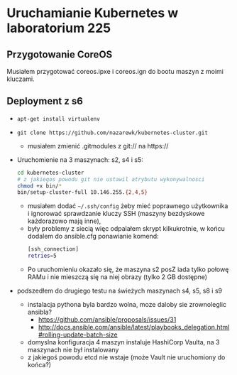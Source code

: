 
# Uruchamianie Kubernetes w laboratorium 225

## Przygotowanie CoreOS

Musiałem przygotować coreos.ipxe i coreos.ign do bootu maszyn z moimi kluczami.


## Deployment z s6

- `apt-get install virtualenv`

- `git clone https://github.com/nazarewk/kubernetes-cluster.git`
  - musiałem zmienić .gitmodules z git:// na https://
  
- Uruchomienie na 3 maszynach: s2, s4 i s5:
  ```bash
  cd kubernetes-cluster
  # z jakiegos powodu git nie ustawil atrybutu wykonywalnosci
  chmod +x bin/*
  bin/setup-cluster-full 10.146.255.{2,4,5}
  ```
  - musiałem dodać `~/.ssh/config` żeby mieć poprawnego użytkownika i ignorować
    sprawdzanie kluczy SSH (maszyny bezdyskowe każdorazowo mają inne),
  - były problemy z siecią więc odpalałem skrypt kilkukrotnie, w końcu dodalem do 
    ansible.cfg ponawianie komend:
    ```bash
    [ssh_connection]
    retries=5
    ```
  - Po uruchomieniu okazało się, że maszyna s2 posZ iada tylko połowę RAMu i nie 
    mieszczą się na niej obrazy (tylko 2 GB dostępne)
  
- podszedłem do drugiego testu na świeżych maszynach s4, s5, s8 i s9
  - instalacja pythona byla bardzo wolna, moze daloby sie zrownoleglic ansibla?
    - https://github.com/ansible/proposals/issues/31
    - http://docs.ansible.com/ansible/latest/playbooks_delegation.html#rolling-update-batch-size
  - domyslna konfiguracja 4 maszyn instaluje HashiCorp Vaulta, na 3 maszynach
    nie był instalowany
  - z jakiegoś powodu etcd nie wstaje (może Vault nie uruchomiony do końca?)

  

